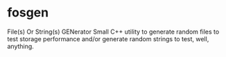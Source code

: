 # fosgen
File(s) Or String(s) GENerator
Small C++ utility to generate random files to test storage performance and/or generate random strings to test, well, anything.
